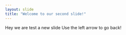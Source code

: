 ```yaml
---
layout: slide
title: "Welcome to our second slide!"
---
```

Hey we are test a new slide
Use the left arrow to go back!